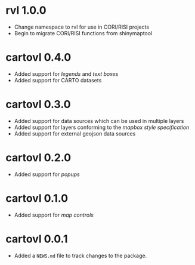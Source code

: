 # rvl 1.0.0

* Change namespace to rvl for use in CORI/RISI projects
* Begin to migrate CORI/RISI functions from shinymaptool

# cartovl 0.4.0

* Added support for _legends_ and _text boxes_
* Added support for CARTO datasets

# cartovl 0.3.0

* Added support for data sources which can be used in multiple layers
* Added support for layers conforming to the _mapbox style specification_
* Added support for external geojson data sources

# cartovl 0.2.0

* Added support for _popups_

# cartovl 0.1.0

* Added support for _map controls_

# cartovl 0.0.1

* Added a `NEWS.md` file to track changes to the package.
